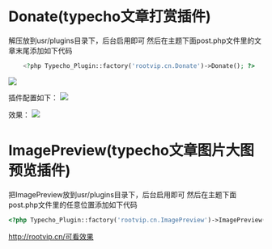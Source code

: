 # Donate(typecho文章打赏插件)

解压放到usr/plugins目录下，后台启用即可
然后在主题下面post.php文件里的文章末尾添加如下代码
``` php
    <?php Typecho_Plugin::factory('rootvip.cn.Donate')->Donate(); ?>
```
![](https://sddman.oss-cn-shenzhen.aliyuncs.com/typecho/TIM%E6%88%AA%E5%9B%BE20200403181241.jpg)

插件配置如下：
![](https://sddman.oss-cn-shenzhen.aliyuncs.com/typecho/TIM%E6%88%AA%E5%9B%BE20200403181339.jpg)

效果：
![](https://sddman.oss-cn-shenzhen.aliyuncs.com/typecho/TIM%E6%88%AA%E5%9B%BE20200403181216.jpg)

# ImagePreview(typecho文章图片大图预览插件)
把ImagePreview放到usr/plugins目录下，后台启用即可
然后在主题下面post.php文件里的任意位置添加如下代码
```php
<?php Typecho_Plugin::factory('rootvip.cn.ImagePreview')->ImagePreview(); ?>
```
http://rootvip.cn/可看效果